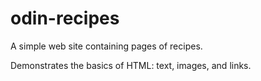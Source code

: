 # odin-recipes
A simple web site containing pages of recipes. 

Demonstrates the basics of HTML: text, images, and links.
